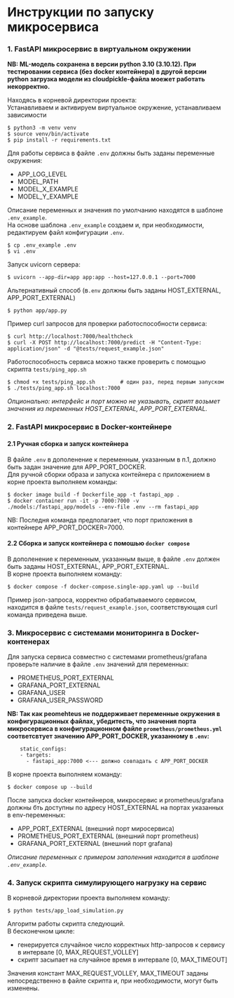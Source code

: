 # Инструкции по запуску микросервиса

### 1. FastAPI микросервис в виртуальном окружении

**NB: ML-модель сохранена в версии python 3.10 (3.10.12). При тестировании сервиса (без docker контейнера) в другой версии python загрузка модели из cloudpickle-файла моежет работать некорректно.**

Находясь в корневой директории проекта:   
Устанавливаем и активируем виртуальное окружение, устанавливаем зависимости
```
$ python3 -m venv venv
$ source venv/bin/activate
$ pip install -r requirements.txt
```
Для работы сервиса в файле `.env` должны быть заданы переменные окружения:
- APP_LOG_LEVEL
- MODEL_PATH
- MODEL_X_EXAMPLE
- MODEL_Y_EXAMPLE

Описание переменных и значения по умолчанию находятся в шаблоне `.env_example`.    
На основе шаблона `.env_example` cоздаем и, при необходимости, редактируем файл конфигурации `.env`.     
```
$ cp .env_example .env
$ vi .env
```
Запуск uvicorn сервера:
```
$ uvicorn --app-dir=app app:app --host=127.0.0.1 --port=7000
```
Альтернативный способ (в`.env` должны быть заданы HOST_EXTERNAL, APP_PORT_EXTERNAL)
```
$ python app/app.py
```
Пример сurl запросов для проверки работоспособности сервиса:
```
$ curl http://localhost:7000/healthcheck
$ curl -X POST http://localhost:7000/predict -H "Content-Type: application/json" -d "@tests/request_example.json"
```
Работоспособность сервиса можно также проверить с помощью скрипта `tests/ping_app.sh`
```
$ chmod +x tests/ping_app.sh        # один раз, перед первым запуском
$ ./tests/ping_app.sh localhost:7000
```
*Опционально: интерфейс и порт можно не указывать, скрипт возьмет значения из переменных HOST_EXTERNAL, APP_PORT_EXTERNAL.*

### 2. FastAPI микросервис в Docker-контейнере

#### 2.1 Ручная сборка и запуск контейнера 

В файле `.env` в дополенение к переменным, указанным в п.1, должно быть задан значение для APP_PORT_DOCKER.    
Для ручной сборки образа и запуска контейнера с приложением в корне проекта выполняем команды:
```
$ docker image build -f Dockerfile_app -t fastapi_app .
$ docker container run -it -p 7000:7000 -v ./models:/fastapi_app/models --env-file .env --rm fastapi_app
```
 NB: Последня команда предполагает, что порт приложения в контейнере APP_PORT_DOCKER=7000. 

#### 2.2 Сборка и запуск контейнера с помошью `docker compose`
В дополенение к переменным, указанным выше, в файле `.env` должен быть заданы HOST_EXTERNAL, APP_PORT_EXTERNAL.    
В корне проекта выполняем команду:
```
$ docker compose -f docker-compose.single-app.yaml up --build
```
Пример json-запроса, корректно обрабатываемого сервисом, находится в файле `tests/request_example.json`, соответствующая curl команда приведена выше.

### 3. Микросервис с системами мониторинга в Docker-контенерах

Для запуска сервиса совместно с системами prometheus/grafana проверьте наличие в файле `.env` значений для переменных:
- PROMETHEUS_PORT_EXTERNAL
- GRAFANA_PORT_EXTERNAL
- GRAFANA_USER
- GRAFANA_USER_PASSWORD

**NB: Так как peomehteus не поддерживает переменные окружения в конфигурационных файлах, убедитесть, что значения порта микросервиса в конфигурационном файле `prometheus/prometheus.yml` соответсвтует значению APP_PORT_DOCKER, указанному в `.env`:**
```
    static_configs:
    - targets:
      - fastapi_app:7000 <--- должно совпадать с APP_PORT_DOCKER
```

В корне проекта выполняем команду:
```
$ docker compose up --build
```
После запуска docker контейнеров, микросервис и prometheus/grafana должны бть доступны по адресу HOST_EXTERNAL на портах указанных в env-переменных:
- APP_PORT_EXTERNAL  (внешний порт миросервиса)
- PROMETHEUS_PORT_EXTERNAL (внешний порт prometheus)
- GRAFANA_PORT_EXTERNAL (внешний порт grafana)

*Описание переменных с примером заполенния находится в шаблоне `.env_example`.* 

### 4. Запуск скрипта симулирующего нагрузку на сервис

В корневой директории проекта выполняем команду:
```
$ python tests/app_load_simulation.py
```
Алгоритм работы скрипта следующий.     
В бесконечном цикле:
- генерируется случайное число корректных http-запросов к сервису в интервале [0, MAX_REQUEST_VOLLEY]
- скрипт засыпает на случайное время в интервале [0, MAX_TIMEOUT]    

Значения констант MAX_REQUEST_VOLLEY, MAX_TIMEOUT заданы непосредственно в файле скрипта и, при необходимости, могут быть изменены.
